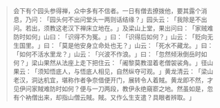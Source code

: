 
> 会下有个园头参得禅，众中多有不信者。一日有僧去撩拨他，要其露个消息，乃问：​「园头何不出问堂头一两则话结缘？​」园头云：​「我除是不出问。若出，须教这老汉下禅床立地在。​」及梁山上堂，果出问曰：​「家贼难防时如何」山曰：​「识得不为冤。​」曰：​「识得后如何？​」山云：​「贬向无生国里。​」曰：​「莫是他安身立命处也无？​」山云：​「死水不藏龙。​」曰：​「如何不活水里龙？​」山云：​「兴波不作浪。​」曰：​「忽然倾湫倒岳时如何？​」梁山果然从法座上走下把住云：​「阇黎莫教湿着老僧袈裟角。​」径山果云：​「须知悟底人，与悟底人相见，自然纵夺可观。​」黄龙清云：​「梁山老汉，洞达机宜，堪称作者争奈借便开门，展转令人着賊。黄龙即不然，才见伊问家賊难防时如何？便与一刀两段，教伊永绝窺窬之地。然虽如是，忽有个衲僧出来，却指山僧云賊。賊。又作么生支遣？具眼者辨取。​」
